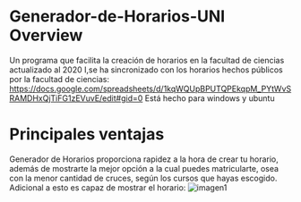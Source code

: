 # Generador-de-Horarios-UNI Overview
Un programa que facilita la creación de horarios en la facultad de ciencias actualizado al 2020 I,se ha sincronizado con los horarios hechos públicos por la facultad de ciencias: <https://docs.google.com/spreadsheets/d/1kqWQUpBPUTQPEkqpM_PYtWvSRAMDHxQjTiFG1zEVuvE/edit#gid=0>
Está hecho para windows y ubuntu
# Principales ventajas
Generador de Horarios proporciona rapidez a la hora de crear tu horario, además de mostrarte la mejor opción a la cual puedes matricularte, osea con la menor cantidad de cruces, según los cursos que hayas escogido. Adicional a esto es capaz de mostrar el horario:
![imagen1](https://user-images.githubusercontent.com/56741411/74609344-4419cc00-50b7-11ea-97bc-75c47f1595b6.png)
